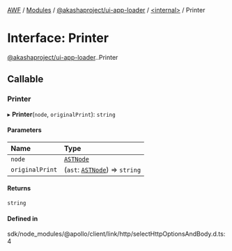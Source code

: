 [AWF](../README.md) / [Modules](../modules.md) / [@akashaproject/ui-app-loader](../modules/akashaproject_ui_app_loader.md) / [<internal\>](../modules/akashaproject_ui_app_loader._internal_.md) / Printer

# Interface: Printer

[@akashaproject/ui-app-loader](../modules/akashaproject_ui_app_loader.md).[<internal>](../modules/akashaproject_ui_app_loader._internal_.md).Printer

## Callable

### Printer

▸ **Printer**(`node`, `originalPrint`): `string`

#### Parameters

| Name | Type |
| :------ | :------ |
| `node` | [`ASTNode`](../modules/akashaproject_ui_app_loader._internal_.md#astnode) |
| `originalPrint` | (`ast`: [`ASTNode`](../modules/akashaproject_ui_app_loader._internal_.md#astnode)) => `string` |

#### Returns

`string`

#### Defined in

sdk/node_modules/@apollo/client/link/http/selectHttpOptionsAndBody.d.ts:4
